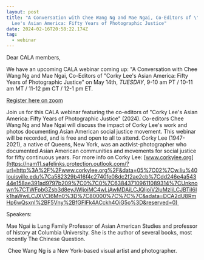 ```yaml
---
layout: post
title: "A Conversation with Chee Wang Ng and Mae Ngai, Co-Editors of \"Corky
  Lee's Asian America: Fifty Years of Photographic Justice"
date: 2024-02-16T20:58:22.174Z
tag:
  - webinar
---
```

<!--StartFragment-->

Dear CALA members,

We have an upcoming CALA webinar coming up: "A Conversation with Chee Wang Ng and Mae Ngai, Co-Editors of "Corky Lee's Asian America: Fifty Years of Photographic Justice" on May 14th, *TUESDAY*, 9-10 am PT / 10-11 am MT / 11-12 pm CT / 12-1 pm ET.

[Register here on zoom](https://nam11.safelinks.protection.outlook.com/?url=https%3A%2F%2Fus02web.zoom.us%2Fmeeting%2Fregister%2FtZEkde6urjkuGNQsmQkckMPpbgp1AdDCs7vJ%23%2Fregistration&data=05%7C02%7Cw.liu%40louisville.edu%7Ca582329b416f4c2740fe08dc2f2ae2cb%7Cdd246e4a54344e158ae391ad9797b209%7C0%7C0%7C638437109611079192%7CUnknown%7CTWFpbGZsb3d8eyJWIjoiMC4wLjAwMDAiLCJQIjoiV2luMzIiLCJBTiI6Ik1haWwiLCJXVCI6Mn0%3D%7C80000%7C%7C%7C&sdata=zHTKhL8myq2Ic5NRkPrqz0Nv8JsAAKsPpXyBtYZeRd4%3D&reserved=0)

Join us for this CALA webinar featuring the co-editors of "Corky Lee's Asian America: Fifty Years of Photographic Justice" (2024). Co-editors Chee Wang Ng and Mae Ngai will discuss the impact of Corky Lee's work and photos documenting Asian American social justice movement. This webinar will be recorded, and is free and open to all to attend. Corky Lee (1947-2021), a native of Queens, New York, was an activist-photographer who documented Asian American communities and movements for social justice for fifty continuous years. For more info on Corky Lee: [www.corkylee.org](https://nam11.safelinks.protection.outlook.com/?url=http%3A%2F%2Fwww.corkylee.org%2F&data=05%7C02%7Cw.liu%40louisville.edu%7Ca582329b416f4c2740fe08dc2f2ae2cb%7Cdd246e4a54344e158ae391ad9797b209%7C0%7C0%7C638437109611089314%7CUnknown%7CTWFpbGZsb3d8eyJWIjoiMC4wLjAwMDAiLCJQIjoiV2luMzIiLCJBTiI6Ik1haWwiLCJXVCI6Mn0%3D%7C80000%7C%7C%7C&sdata=DCA2dU8RmHp6wQsxnI%2BF5Vny%2BfGFIFk4ACckh4OiG5o%3D&reserved=0) 

Speakers:

Mae Ngai is Lung Family Professor of Asian American Studies and professor of history at Columbia University. She is the author of several books, most recently The Chinese Question. 

 Chee Wang Ng is a New York-based visual artist and photographer.

<!--EndFragment-->
